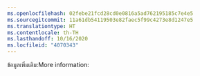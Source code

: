 ```yaml
---
ms.openlocfilehash: 02febe21fcd28cd0e0816a5ad762195185c7e4e5
ms.sourcegitcommit: 11a61db54119503e82faec5f99c4273e8d1247e5
ms.translationtype: HT
ms.contentlocale: th-TH
ms.lasthandoff: 10/16/2020
ms.locfileid: "4070343"
---
```

<span data-ttu-id="e4241-101">ข้อมูลเพิ่มเติม:</span><span class="sxs-lookup"><span data-stu-id="e4241-101">More information:</span></span>